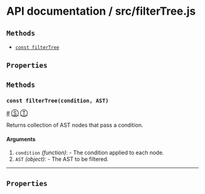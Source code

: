 # API documentation / src/filterTree.js

<!-- div class="toc-container" -->

<!-- div -->

## `Methods`
* <a href="#const filterTree">`const filterTree`</a>

<!-- /div -->

<!-- div -->

## `Properties`

<!-- /div -->

<!-- /div -->

<!-- div class="doc-container" -->

<!-- div -->

## `Methods`

<!-- div -->

### <a id="const filterTree"></a>`const filterTree(condition, AST)`
<a href="#const filterTree">#</a> [&#x24C8;](https://github.com/xxx/xxx/blob/master/src/filterTree.js#L11 "View in source") [&#x24C9;][1]

Returns collection of AST nodes that pass a condition.

#### Arguments
1. `condition` *(function)*: - The condition applied to each  node.
2. `AST` *(object)*: - The AST to be filtered.

* * *

<!-- /div -->

<!-- /div -->

<!-- div -->

## `Properties`

<!-- /div -->

<!-- /div -->

 [1]: #methods "Jump back to the TOC."
